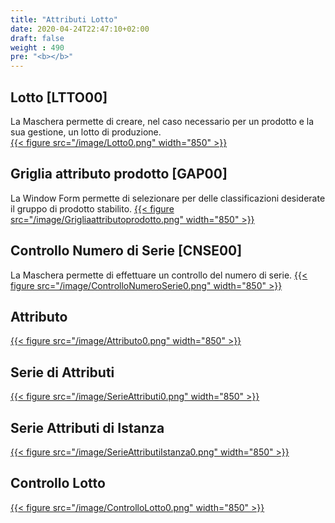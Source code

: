 ```yaml
---
title: "Attributi Lotto"
date: 2020-04-24T22:47:10+02:00
draft: false
weight : 490
pre: "<b></b>"
---
```


## Lotto [LTTO00]
La Maschera permette di creare, nel caso necessario per un prodotto e la sua gestione, un lotto di produzione.  
[{{< figure src="/image/Lotto0.png"  width="850"  >}}](/image/Lotto0.png)

## Griglia attributo prodotto [GAP00]
La Window Form permette di selezionare per delle classificazioni desiderate il gruppo di prodotto stabilito.
[{{< figure src="/image/Grigliaattributoprodotto.png"  width="850"  >}}](/image/Grigliaattributoprodotto.png)

## Controllo Numero di Serie [CNSE00]
La Maschera permette di effettuare un controllo del numero di serie.
[{{< figure src="/image/ControlloNumeroSerie0.png"  width="850"  >}}](/image/ControlloNumeroSerie0.png)

## Attributo
[{{< figure src="/image/Attributo0.png"  width="850"  >}}](/image/Attributo0.png)

## Serie di Attributi
[{{< figure src="/image/SerieAttributi0.png"  width="850"  >}}](/image/SerieAttributi0.png)

## Serie Attributi di Istanza
[{{< figure src="/image/SerieAttributiIstanza0.png"  width="850"  >}}](/image/SerieAttributiIstanza0.png)

## Controllo Lotto
[{{< figure src="/image/ControlloLotto0.png"  width="850"  >}}](/image/ControlloLotto0.png)
